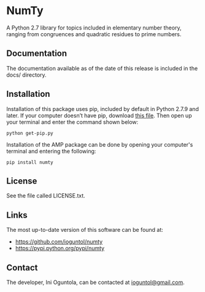 # NumTy

A Python 2.7 library for topics included in elementary number theory, ranging from congruences and quadratic residues to prime numbers.

## Documentation

The documentation available as of the date of this release is included in the docs/ directory.

## Installation

Installation of this package uses pip, included by default in Python 2.7.9 and later. If your computer doesn’t have pip, download [this file](http://bootstrap.pypa.io/get-pip.py). Then open up your terminal and enter the command shown below:

`python get-pip.py`

Installation of the AMP package can be done by opening your computer's terminal and entering the following:

`pip install numty`

## License

See the file called LICENSE.txt.

## Links

The most up-to-date version of this software can be found at:

* https://github.com/ioguntol/numty
* https://pypi.python.org/pypi/numty

## Contact

The developer, Ini Oguntola, can be contacted at ioguntol@gmail.com.
